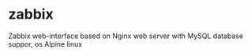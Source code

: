 # zabbix
Zabbix web-interface based on Nginx web server with MySQL database suppor, os Alpine linux
